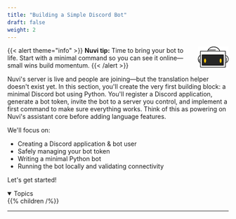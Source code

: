 ```yaml
---
title: "Building a Simple Discord Bot"
draft: false
weight: 2
---
```


{{< alert theme="info" >}}
<img src="../media/NF_mascot.jpg" alt="Nuvi mascot" width="70px" style="float:right;margin:0 0 6px 10px;" />
<strong>Nuvi tip:</strong> Time to bring your bot to life. Start with a minimal command so you can see it online—small wins build momentum.
{{< /alert >}}

Nuvi's server is live and people are joining—but the translation helper doesn't exist yet. In this section, you'll create the very first building block: a minimal Discord bot using Python. You'll register a Discord application, generate a bot token, invite the bot to a server you control, and implement a first command to make sure everything works. Think of this as powering on Nuvi's assistant core before adding language features.

We'll focus on:
- Creating a Discord application & bot user
- Safely managing your bot token
- Writing a minimal Python bot
- Running the bot locally and validating connectivity

Let's get started!

<details open>
<summary>Topics</summary>
{{% children /%}}
</details>

---
